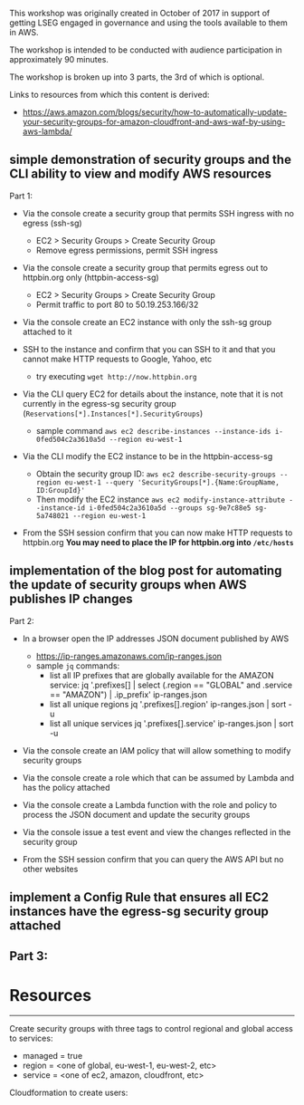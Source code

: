 This workshop was originally created in October of 2017 in support of getting LSEG engaged in governance and using the tools available to them in AWS.

The workshop is intended to be conducted with audience participation in approximately 90 minutes.

The workshop is broken up into 3 parts, the 3rd of which is optional.

Links to resources from which this content is derived:
- https://aws.amazon.com/blogs/security/how-to-automatically-update-your-security-groups-for-amazon-cloudfront-and-aws-waf-by-using-aws-lambda/


## simple demonstration of security groups and the CLI ability to view and modify AWS resources
Part 1:
- Via the console create a security group that permits SSH ingress with no egress (ssh-sg) 
  
  - EC2 > Security Groups > Create Security Group
  - Remove egress permissions, permit SSH ingress
- Via the console create a security group that permits egress out to httpbin.org only (httpbin-access-sg)
  
  - EC2 > Security Groups > Create Security Group
  - Permit traffic to port 80 to 50.19.253.166/32
- Via the console create an EC2 instance with only the ssh-sg group attached to it
- SSH to the instance and confirm that you can SSH to it and that you cannot make HTTP requests to Google, Yahoo, etc
  - try executing ```wget http://now.httpbin.org```
- Via the CLI query EC2 for details about the instance, note that it is not currently in the egress-sg security group (```Reservations[*].Instances[*].SecurityGroups```)
  - sample command ```aws ec2 describe-instances --instance-ids i-0fed504c2a3610a5d --region eu-west-1```
- Via the CLI modify the EC2 instance to be in the httpbin-access-sg
  - Obtain the security group ID: ```aws ec2 describe-security-groups --region eu-west-1 --query 'SecurityGroups[*].{Name:GroupName, ID:GroupId}'```
  - Then modify the EC2 instance ```aws ec2 modify-instance-attribute --instance-id i-0fed504c2a3610a5d --groups sg-9e7c88e5 sg-5a748021 --region eu-west-1```
- From the SSH session confirm that you can now make HTTP requests to httpbin.org
**You may need to place the IP for httpbin.org into ```/etc/hosts```**

## implementation of the blog post for automating the update of security groups when AWS publishes IP changes
Part 2:
- In a browser open the IP addresses JSON document published by AWS
  - https://ip-ranges.amazonaws.com/ip-ranges.json
  - sample ```jq``` commands:
    - list all IP prefixes that are globally available for the AMAZON service:
      jq '.prefixes[] | select (.region == "GLOBAL" and .service == "AMAZON") | .ip_prefix' ip-ranges.json
    - list all unique regions
      jq '.prefixes[].region' ip-ranges.json | sort -u
    - list all unique services
      jq '.prefixes[].service' ip-ranges.json | sort -u

- Via the console create an IAM policy that will allow something to modify security groups
- Via the console create a role which that can be assumed by Lambda and has the policy attached
- Via the console create a Lambda function with the role and policy to process the JSON document and update the security groups
- Via the console issue a test event and view the changes reflected in the security group
- From the SSH session confirm that you can query the AWS API but no other websites

## implement a Config Rule that ensures all EC2 instances have the egress-sg security group attached 
Part 3:
- 


# Resources
---
Create security groups with three tags to control regional and global access to services: 
- managed = true
- region = <one of global, eu-west-1, eu-west-2, etc>
- service = <one of ec2, amazon, cloudfront, etc>

Cloudformation to create users:

